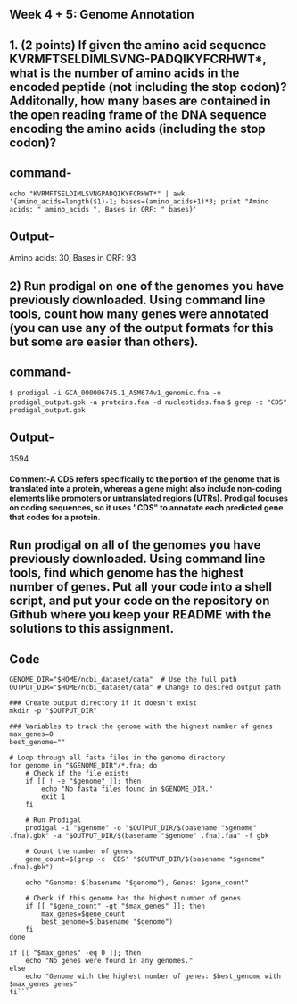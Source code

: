 ## Week 4 + 5: Genome Annotation
## 1. (2 points) If given the amino acid sequence KVRMFTSELDIMLSVNG-PADQIKYFCRHWT*, what is the number of amino acids in the encoded peptide (not including the stop codon)? Additonally, how many bases are contained in the open reading frame of the DNA sequence encoding the amino acids (including the stop codon)?

## command-
```echo "KVRMFTSELDIMLSVNGPADQIKYFCRHWT*" | awk '{amino_acids=length($1)-1; bases=(amino_acids+1)*3; print "Amino acids: " amino_acids ", Bases in ORF: " bases}'```
## Output- 
Amino acids: 30, Bases in ORF: 93

## 2) Run prodigal on one of the genomes you have previously downloaded. Using command line tools, count how many genes were annotated (you can use any of the output formats for this but some are easier than others).

## command-
```$ prodigal -i GCA_000006745.1_ASM674v1_genomic.fna -o prodigal_output.gbk -a proteins.faa -d nucleotides.fna```
```$ grep -c "CDS" prodigal_output.gbk```

## Output-
3594

#### Comment-A CDS refers specifically to the portion of the genome that is translated into a protein, whereas a gene might also include non-coding elements like promoters or untranslated regions (UTRs). Prodigal focuses on coding sequences, so it uses "CDS" to annotate each predicted gene that codes for a protein.

## Run prodigal on all of the genomes you have previously downloaded. Using command line tools, find which genome has the highest number of genes. Put all your code into a shell script, and put your code on the repository on Github where you keep your README with the solutions to this assignment.

## Code

```### Directory containing genome files
GENOME_DIR="$HOME/ncbi_dataset/data"  # Use the full path
OUTPUT_DIR="$HOME/ncbi_dataset/data" # Change to desired output path

### Create output directory if it doesn't exist
mkdir -p "$OUTPUT_DIR"

### Variables to track the genome with the highest number of genes
max_genes=0
best_genome=""

# Loop through all fasta files in the genome directory
for genome in "$GENOME_DIR"/*.fna; do
    # Check if the file exists
    if [[ ! -e "$genome" ]]; then
        echo "No fasta files found in $GENOME_DIR."
        exit 1
    fi

    # Run Prodigal
    prodigal -i "$genome" -o "$OUTPUT_DIR/$(basename "$genome" .fna).gbk" -a "$OUTPUT_DIR/$(basename "$genome" .fna).faa" -f gbk
    
    # Count the number of genes
    gene_count=$(grep -c 'CDS' "$OUTPUT_DIR/$(basename "$genome" .fna).gbk")
    
    echo "Genome: $(basename "$genome"), Genes: $gene_count"

    # Check if this genome has the highest number of genes
    if [[ "$gene_count" -gt "$max_genes" ]]; then
        max_genes=$gene_count
        best_genome=$(basename "$genome")
    fi
done

if [[ "$max_genes" -eq 0 ]]; then
    echo "No genes were found in any genomes."
else
    echo "Genome with the highest number of genes: $best_genome with $max_genes genes"
fi```
